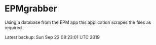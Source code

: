 # EPMgrabber
Using a database from the EPM app this application scrapes the files as required


Latest backup: Sun Sep 22 08:23:01 UTC 2019
